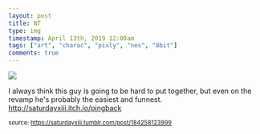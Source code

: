 ```yaml
---
layout: post
title: NT
type: img
timestamp: April 13th, 2019 12:00am
tags: ["art", "charac", "pixly", "nes", "8bit"]
comments: true
---
```

<img src="https://saturdayxiii.github.io/media/184258123999.jpg"/>

I always think this guy is going to be hard to put together, but even on the revamp he's probably the easiest and funnest.
<br/>
<a href="http://saturdayxiii.itch.io/pingback" target="_blank">http://saturdayxiii.itch.io/pingback</a>
 
  
<small>source: https://saturdayxiii.tumblr.com/post/184258123999</small>